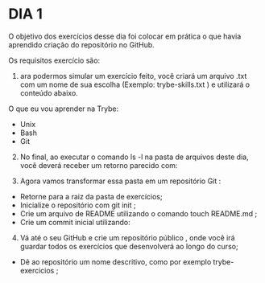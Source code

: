 # DIA 1

O objetivo dos exercícios desse dia foi colocar em prática o que havia aprendido criação do repositório no GitHub.

Os requisitos exercício são:

1. ara podermos simular um exercício feito, você criará um arquivo .txt com um nome de sua escolha (Exemplo: trybe-skills.txt ) e utilizará o conteúdo abaixo.


O que eu vou aprender na Trybe:

- Unix
- Bash
- Git


2. No final, ao executar o comando ls -l na pasta de arquivos deste dia, você deverá receber um retorno parecido com:


3. Agora vamos transformar essa pasta em um repositório Git :

- Retorne para a raiz da pasta de exercícios;
- Inicialize o repositório com git init ;
- Crie um arquivo de README utilizando o comando touch README.md ;
- Crie um commit inicial utilizando:

4. Vá até o seu GitHub e crie um repositório público , onde você irá guardar todos os exercícios que desenvolverá ao longo do curso;

- Dê ao repositório um nome descritivo, como por exemplo trybe-exercicios ;


